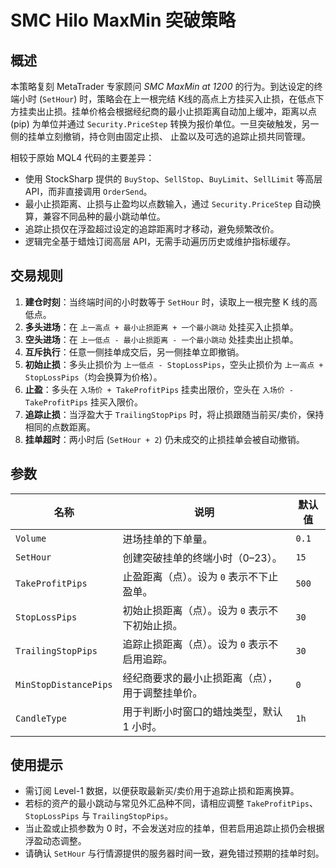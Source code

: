 # SMC Hilo MaxMin 突破策略

## 概述
本策略复刻 MetaTrader 专家顾问 *SMC MaxMin at 1200* 的行为。到达设定的终端小时 (`SetHour`) 时，策略会在上一根完结
K线的高点上方挂买入止损，在低点下方挂卖出止损。挂单价格会根据经纪商的最小止损距离自动加上缓冲，距离以点
(pip) 为单位并通过 `Security.PriceStep` 转换为报价单位。一旦突破触发，另一侧的挂单立刻撤销，持仓则由固定止损、
止盈以及可选的追踪止损共同管理。

相较于原始 MQL4 代码的主要差异：

- 使用 StockSharp 提供的 `BuyStop`、`SellStop`、`BuyLimit`、`SellLimit` 等高层 API，而非直接调用 `OrderSend`。
- 最小止损距离、止损与止盈均以点数输入，通过 `Security.PriceStep` 自动换算，兼容不同品种的最小跳动单位。
- 追踪止损仅在浮盈超过设定的追踪距离时才移动，避免频繁改价。
- 逻辑完全基于蜡烛订阅高层 API，无需手动遍历历史或维护指标缓存。

## 交易规则
1. **建仓时刻**：当终端时间的小时数等于 `SetHour` 时，读取上一根完整 K 线的高低点。
2. **多头进场**：在 `上一高点 + 最小止损距离 + 一个最小跳动` 处挂买入止损单。
3. **空头进场**：在 `上一低点 - 最小止损距离 - 一个最小跳动` 处挂卖出止损单。
4. **互斥执行**：任意一侧挂单成交后，另一侧挂单立即撤销。
5. **初始止损**：多头止损价为 `上一低点 - StopLossPips`，空头止损价为 `上一高点 + StopLossPips`（均会换算为价格）。
6. **止盈**：多头在 `入场价 + TakeProfitPips` 挂卖出限价，空头在 `入场价 - TakeProfitPips` 挂买入限价。
7. **追踪止损**：当浮盈大于 `TrailingStopPips` 时，将止损跟随当前买/卖价，保持相同的点数距离。
8. **挂单超时**：两小时后 (`SetHour + 2`) 仍未成交的止损挂单会被自动撤销。

## 参数
| 名称 | 说明 | 默认值 |
| ---- | ---- | ----- |
| `Volume` | 进场挂单的下单量。 | `0.1` |
| `SetHour` | 创建突破挂单的终端小时（0–23）。 | `15` |
| `TakeProfitPips` | 止盈距离（点）。设为 `0` 表示不下止盈单。 | `500` |
| `StopLossPips` | 初始止损距离（点）。设为 `0` 表示不下初始止损。 | `30` |
| `TrailingStopPips` | 追踪止损距离（点）。设为 `0` 表示不启用追踪。 | `30` |
| `MinStopDistancePips` | 经纪商要求的最小止损距离（点），用于调整挂单价。 | `0` |
| `CandleType` | 用于判断小时窗口的蜡烛类型，默认 1 小时。 | `1h` |

## 使用提示
- 需订阅 Level-1 数据，以便获取最新买/卖价用于追踪止损和距离换算。
- 若标的资产的最小跳动与常见外汇品种不同，请相应调整 `TakeProfitPips`、`StopLossPips` 与 `TrailingStopPips`。
- 当止盈或止损参数为 0 时，不会发送对应的挂单，但若启用追踪止损仍会根据浮盈动态调整。
- 请确认 `SetHour` 与行情源提供的服务器时间一致，避免错过预期的挂单时刻。
